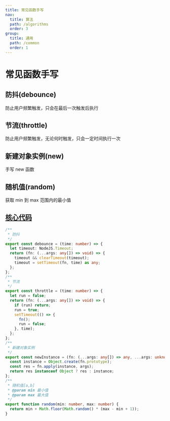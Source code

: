 ```yaml
---
title: 常见函数手写
nav:
  title: 算法
  path: /algorithms
  order: 3
group:
  title: 通用
  path: /common
  order: 1
---
```


# 常见函数手写

## 防抖(debounce)

防止用户频繁触发，只会在最后一次触发后执行

## 节流(throttle)

防止用户频繁触发，无论何时触发，只会一定时间执行一次

## 新建对象实例(new)

手写 new 函数

## 随机值(random)

获取 min 到 max 范围内的最小值

## [核心代码](https://gitee.com/bestlyg/bestlyg/tree/master/packages/algorithms/src/common/functions.ts)

```ts
/**
 * 防抖
 */
export const debounce = (time: number) => {
  let timeout: NodeJS.Timeout;
  return (fn: (...args: any[]) => void) => {
    timeout && clearTimeout(timeout);
    timeout = setTimeout(fn, time) as any;
  };
};
/**
 * 节流
 */
export const throttle = (time: number) => {
  let run = false;
  return (fn: (...args: any[]) => void) => {
    if (run) return;
    run = true;
    setTimeout(() => {
      fn();
      run = false;
    }, time);
  };
};
/**
 * 新建对象实例
 */
export const newInstance = (fn: (...args: any[]) => any, ...args: unknown[]) => {
  const instance = Object.create(fn.prototype);
  const res = fn.apply(instance, args);
  return res instanceof Object ? res : instance;
};
/**
 * 随机值[a,b]
 * @param min 最小值
 * @param max 最大值
 */
export function random(min: number, max: number) {
  return min + Math.floor(Math.random() * (max - min + 1));
}
```
